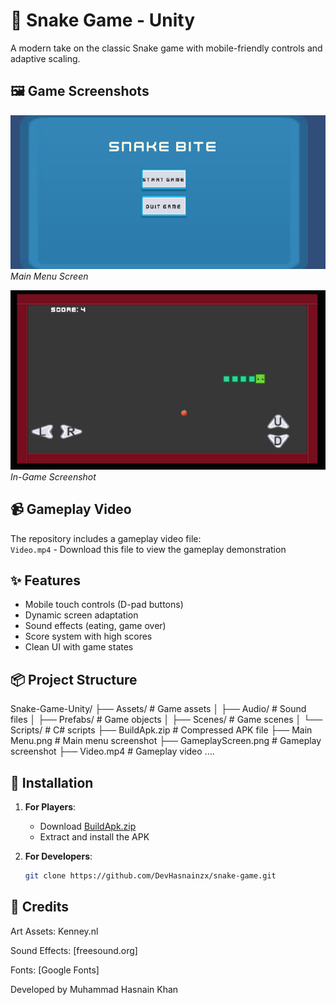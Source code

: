 # 🐍 Snake Game - Unity
A modern take on the classic Snake game with mobile-friendly controls and adaptive scaling.

## 🖼️ Game Screenshots
![Main Menu](Main%20Menu.png)  
*Main Menu Screen*

![Gameplay](GameplayScreen.png)  
*In-Game Screenshot*


## 📹 Gameplay Video
The repository includes a gameplay video file:  
`Video.mp4` - Download this file to view the gameplay demonstration

## ✨ Features
- Mobile touch controls (D-pad buttons)
- Dynamic screen adaptation
- Sound effects (eating, game over)
- Score system with high scores
- Clean UI with game states

## 📦 Project Structure
Snake-Game-Unity/
├── Assets/ # Game assets
│ ├── Audio/ # Sound files
│ ├── Prefabs/ # Game objects
│ ├── Scenes/ # Game scenes
│ └── Scripts/ # C# scripts
├── BuildApk.zip # Compressed APK file
├── Main Menu.png # Main menu screenshot
├── GameplayScreen.png # Gameplay screenshot
├── Video.mp4 # Gameplay video
....

## 🚀 Installation
1. **For Players**:
   - Download [BuildApk.zip](BuildApk.zip)
   - Extract and install the APK

2. **For Developers**:
   ```bash
   git clone https://github.com/DevHasnainzx/snake-game.git

## 📜 Credits
Art Assets: Kenney.nl

Sound Effects: [freesound.org]

Fonts: [Google Fonts]

Developed by Muhammad Hasnain Khan
